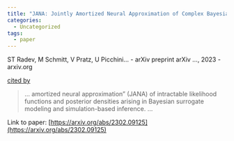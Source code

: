 ```yaml
---
title: "JANA: Jointly Amortized Neural Approximation of Complex Bayesian Models"
categories:
  - Uncategorized
tags:
  - paper
---
```

ST Radev, M Schmitt, V Pratz, U Picchini… - arXiv preprint arXiv …, 2023 - arxiv.org

[cited by](https://scholar.google.com/scholar?cites=9889389963876965867&as_sdt=4000005&sciodt=0,18&hl=en&num=20) 

>… amortized neural approximation” (JANA) of intractable likelihood functions and posterior densities arising in Bayesian surrogate modeling and simulation-based inference. …

Link to paper: [https://arxiv.org/abs/2302.09125](https://arxiv.org/abs/2302.09125)

